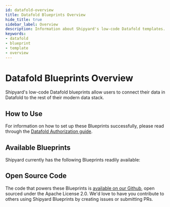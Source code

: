 ```yaml
---
id: datafold-overview
title: Datafold Blueprints Overview
hide_title: true
sidebar_label: Overview
description: Information about Shipyard's low-code Datafold templates.
keywords:
- datafold
- blueprint
- template
- overview
---
```


# Datafold Blueprints Overview

Shipyard's low-code Datafold blueprints allow users to connect their data in Datafold to the rest of their modern data stack.

## How to Use
For information on how to set up these Blueprints successfully, please read through the [Datafold Authorization guide](datafold-authorization.md).

## Available Blueprints
Shipyard currently has the following Blueprints readily available: 

## Open Source Code
The code that powers these Blueprints is [available on our Github](https://www.shipyardapp.com/docs/blueprint-library/datafold/datafold-overview/), open sourced under the Apache License 2.0. We'd love to have you contribute to others using Shipyard Blueprints by creating issues or submitting PRs.
